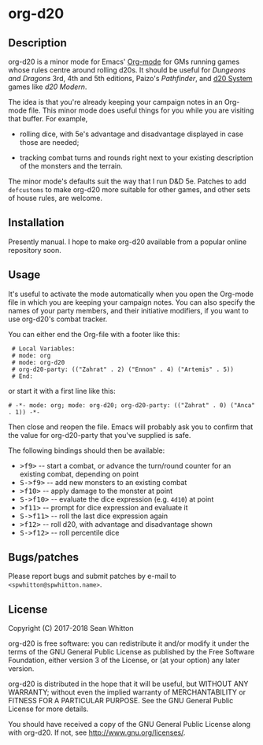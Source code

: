 # org-d20 #

## Description ##

org-d20 is a minor mode for Emacs' [Org-mode](https://orgmode.org/)
for GMs running games whose rules centre around rolling d20s.  It
should be useful for *Dungeons and Dragons* 3rd, 4th and 5th editions,
Paizo's *Pathfinder*, and
[d20 System](https://en.wikipedia.org/wiki/D20_System) games like *d20
Modern*.

The idea is that you're already keeping your campaign notes in an
Org-mode file.  This minor mode does useful things for you while you
are visiting that buffer.  For example,

- rolling dice, with 5e's advantage and disadvantage displayed in case
  those are needed;

- tracking combat turns and rounds right next to your existing
  description of the monsters and the terrain.
  
The minor mode's defaults suit the way that I run D&D 5e.  Patches to
add `defcustoms` to make org-d20 more suitable for other games, and
other sets of house rules, are welcome.

## Installation ##

Presently manual.  I hope to make org-d20 available from a popular
online repository soon.

## Usage ##

It's useful to activate the mode automatically when you open the
Org-mode file in which you are keeping your campaign notes.  You can
also specify the names of your party members, and their initiative
modifiers, if you want to use org-d20's combat tracker.

You can either end the Org-file with a footer like this:

     # Local Variables:
     # mode: org
     # mode: org-d20
     # org-d20-party: (("Zahrat" . 2) ("Ennon" . 4) ("Artemis" . 5))
     # End:

or start it with a first line like this:

    # -*- mode: org; mode: org-d20; org-d20-party: (("Zahrat" . 0) ("Anca" . 1)) -*-

Then close and reopen the file.  Emacs will probably ask you to
confirm that the value for org-d20-party that you've supplied is safe.

The following bindings should then be available:

- <kbd>&gt;f9></kbd> -- start a combat, or advance the turn/round counter
  for an existing combat, depending on point
- <kbd>S-&gt;f9></kbd> -- add new monsters to an existing combat
- <kbd>&gt;f10></kbd> -- apply damage to the monster at point
- <kbd>S-&gt;f10></kbd> -- evaluate the dice expression (e.g. `4d10`) at
  point
- <kbd>&gt;f11></kbd> -- prompt for dice expression and evaluate it
- <kbd>S-&gt;f11></kbd> -- roll the last dice expression again
- <kbd>&gt;f12></kbd> -- roll d20, with advantage and disadvantage shown
- <kbd>S-&gt;f12></kbd> -- roll percentile dice

## Bugs/patches ##

Please report bugs and submit patches by e-mail to
`<spwhitton@spwhitton.name>`.

## License ##

Copyright (C) 2017-2018  Sean Whitton

org-d20 is free software: you can redistribute it and/or modify it
under the terms of the GNU General Public License as published by the
Free Software Foundation, either version 3 of the License, or (at your
option) any later version.

org-d20 is distributed in the hope that it will be useful, but WITHOUT
ANY WARRANTY; without even the implied warranty of MERCHANTABILITY or
FITNESS FOR A PARTICULAR PURPOSE.  See the GNU General Public License
for more details.

You should have received a copy of the GNU General Public License
along with org-d20.  If not, see
[<http://www.gnu.org/licenses/>](http://www.gnu.org/licenses/).
